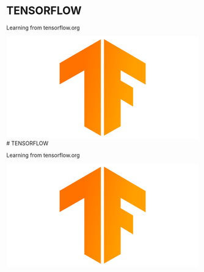 
# TENSORFLOW

Learning from tensorflow.org

![Tensorflow LOGO](https://github.com/Sagarsharma4244/TENSORFLOW/blob/master/Tensorflow%20LOGO.png "@sagarsharma4244")# TENSORFLOW

Learning from tensorflow.org

![Tensorflow LOGO](https://github.com/Sagarsharma4244/TENSORFLOW/blob/master/Tensorflow%20LOGO.png "@sagarsharma4244")
